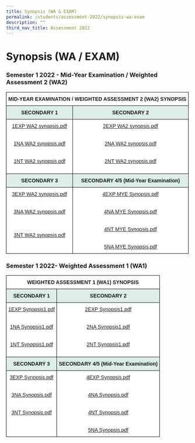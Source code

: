 ```yaml
---
title: Synopsis (WA & EXAM)
permalink: /students/assessment-2022/synopsis-wa-exam
description: ""
third_nav_title: Assessment 2022
---
```

# **Synopsis (WA / EXAM)**

### Semester 1 2022 - Mid-Year Examination / Weighted Assessment 2 (WA2)

<table style="border-collapse:collapse;border-spacing:0" class="tg"><thead><tr><th style="background-color:#ffffff;border-color:black;border-style:solid;border-width:1px;font-family:Arial, sans-serif;font-size:14px;font-weight:bold;overflow:hidden;padding:10px 5px;text-align:center;vertical-align:top;word-break:normal" colspan="2">MID-YEAR EXAMINATION / WEIGHTED ASSESSMENT 2 (WA2) SYNOPSIS </th></tr></thead><tbody><tr><td style="background-color:#DDEEE9;border-color:black;border-style:solid;border-width:1px;font-family:Arial, sans-serif;font-size:14px;font-weight:bold;overflow:hidden;padding:10px 5px;text-align:center;vertical-align:top;word-break:normal"> SECONDARY 1</td><td style="background-color:#DDEEE9;border-color:black;border-style:solid;border-width:1px;font-family:Arial, sans-serif;font-size:14px;font-weight:bold;overflow:hidden;padding:10px 5px;text-align:center;vertical-align:top;word-break:normal">SECONDARY 2 </td></tr><tr><td style="background-color:#ffffff;border-color:black;border-style:solid;border-width:1px;color:#00F;font-family:Arial, sans-serif;font-size:14px;overflow:hidden;padding:10px 5px;text-align:center;vertical-align:top;word-break:normal"> <a href="/files/1EXP%20WA2%20synopsis.pdf" target="_blank" rel="noopener noreferrer">1EXP WA2 synopsis.pdf</a><br><br><br><a href="/files/1NA%20WA2%20synopsis.pdf" target="_blank" rel="noopener noreferrer">1NA WA2 synopsis.pdf</a><br><br><br><a href="/files/1NT%20WA2%20synopsis.pdf" target="_blank" rel="noopener noreferrer">1NT WA2 synopsis.pdf</a><br><br></td><td style="background-color:#ffffff;border-color:black;border-style:solid;border-width:1px;color:#00F;font-family:Arial, sans-serif;font-size:14px;overflow:hidden;padding:10px 5px;text-align:center;vertical-align:top;word-break:normal"><a href="/files/2EXP%20WA2%20synopsis.pdf" target="_blank" rel="noopener noreferrer">2EXP WA2 synopsis.pdf</a><br><br><br><a href="/files/2NA%20WA2%20synopsis.pdf" target="_blank" rel="noopener noreferrer">2NA WA2 synopsis.pdf</a><br><br><br><a href="/files/2NT%20WA2%20synopsis.pdf" target="_blank" rel="noopener noreferrer">2NT WA2 synopsis.pdf</a><br><br></td></tr><tr><td style="background-color:#DDEEE9;border-color:black;border-style:solid;border-width:1px;font-family:Arial, sans-serif;font-size:14px;font-weight:bold;overflow:hidden;padding:10px 5px;text-align:center;vertical-align:top;word-break:normal">SECONDARY 3 </td><td style="background-color:#DDEEE9;border-color:black;border-style:solid;border-width:1px;font-family:Arial, sans-serif;font-size:14px;font-weight:bold;overflow:hidden;padding:10px 5px;text-align:center;vertical-align:top;word-break:normal"> SECONDARY 4/5 (Mid-Year Examination)</td></tr><tr><td style="background-color:#ffffff;border-color:black;border-style:solid;border-width:1px;color:#00F;font-family:Arial, sans-serif;font-size:14px;overflow:hidden;padding:10px 5px;text-align:center;vertical-align:top;word-break:normal"> <a href="/files/3EXP%20WA2%20synopsis.pdf" target="_blank" rel="noopener noreferrer">3EXP WA2 synopsis.pdf</a><br><br><br><a href="/files/3NA%20WA2%20synopsis.pdf" target="_blank" rel="noopener noreferrer">3NA WA2 synopsis.pdf</a><br><br><br><br><a href="/files/3NT%20WA2%20synopsis.pdf" target="_blank" rel="noopener noreferrer">3NT WA2 synopsis.pdf</a><br><br></td><td style="background-color:#ffffff;border-color:black;border-style:solid;border-width:1px;color:#00F;font-family:Arial, sans-serif;font-size:14px;overflow:hidden;padding:10px 5px;text-align:center;vertical-align:top;word-break:normal"><a href="/files/4EXP%20MYE%20Synopsis.pdf" target="_blank" rel="noopener noreferrer">4EXP MYE Synopsis.pdf</a><br><br><br><a href="/files/4NA%20MYE%20%20Synopsis.pdf" target="_blank" rel="noopener noreferrer">4NA MYE Synopsis.pdf</a><br><br><br><a href="/files/4NT%20MYE%20%20Synopsis.pdf" target="_blank" rel="noopener noreferrer">4NT MYE Synopsis.pdf</a><br><br><br><a href="/files/5NA%20MYE%20Synopsis.pdf" target="_blank" rel="noopener noreferrer">5NA MYE Synopsis.pdf</a></td></tr></tbody></table>

### Semester 1 2022- Weighted Assessment 1 (WA1)




<table style="border-collapse:collapse;border-spacing:0" class="tg"><thead><tr><th style="background-color:#ffffff;border-color:black;border-style:solid;border-width:1px;font-family:Arial, sans-serif;font-size:14px;font-weight:bold;overflow:hidden;padding:10px 5px;text-align:center;vertical-align:top;word-break:normal" colspan="2">WEIGHTED ASSESSMENT 1 (WA1) SYNOPSIS </th></tr></thead><tbody><tr><td style="background-color:#DDEEE9;border-color:black;border-style:solid;border-width:1px;font-family:Arial, sans-serif;font-size:14px;font-weight:bold;overflow:hidden;padding:10px 5px;text-align:center;vertical-align:top;word-break:normal"> SECONDARY 1</td><td style="background-color:#DDEEE9;border-color:black;border-style:solid;border-width:1px;font-family:Arial, sans-serif;font-size:14px;font-weight:bold;overflow:hidden;padding:10px 5px;text-align:center;vertical-align:top;word-break:normal">SECONDARY 2 </td></tr><tr><td style="background-color:#ffffff;border-color:black;border-style:solid;border-width:1px;color:#00F;font-family:Arial, sans-serif;font-size:14px;overflow:hidden;padding:10px 5px;text-align:center;vertical-align:top;word-break:normal"><a href="https://springfieldsec.moe.edu.sg/qql/slot/u171/2022/Assessment%202022/WA1%202022/Synopsis/1EXP%20Synopsis1.pdf" target="_blank" rel="noopener noreferrer">1EXP Synopsis1.pdf</a><br><br><br><a href="https://springfieldsec.moe.edu.sg/qql/slot/u171/2022/Assessment%202022/WA1%202022/Synopsis/1NA%20Synopsis1.pdf" target="_blank" rel="noopener noreferrer">1NA Synopsis1.pdf</a><br><br><br><a href="https://springfieldsec.moe.edu.sg/qql/slot/u171/2022/Assessment%202022/WA1%202022/Synopsis/1NT%20Synopsis1.pdf" target="_blank" rel="noopener noreferrer">1NT Synopsis1.pdf</a><br><br></td><td style="background-color:#ffffff;border-color:black;border-style:solid;border-width:1px;color:#00F;font-family:Arial, sans-serif;font-size:14px;overflow:hidden;padding:10px 5px;text-align:center;vertical-align:top;word-break:normal"><a href="https://springfieldsec.moe.edu.sg/qql/slot/u171/2022/Assessment%202022/WA1%202022/Synopsis/2EXP%20Synopsis1.pdf" target="_blank" rel="noopener noreferrer">2EXP Synopsis1.pdf</a><br><br><br><a href="https://springfieldsec.moe.edu.sg/qql/slot/u171/2022/Assessment%202022/WA1%202022/Synopsis/2NA%20Synopsis1.pdf" target="_blank" rel="noopener noreferrer">2NA Synopsis1.pdf</a><br><br><br><a href="https://springfieldsec.moe.edu.sg/qql/slot/u171/2022/Assessment%202022/WA1%202022/Synopsis/2NT%20Synopsis1.pdf" target="_blank" rel="noopener noreferrer">2NT Synopsis1.pdf</a><br></td></tr><tr><td style="background-color:#DDEEE9;border-color:black;border-style:solid;border-width:1px;font-family:Arial, sans-serif;font-size:14px;font-weight:bold;overflow:hidden;padding:10px 5px;text-align:center;vertical-align:top;word-break:normal">SECONDARY 3 </td><td style="background-color:#DDEEE9;border-color:black;border-style:solid;border-width:1px;font-family:Arial, sans-serif;font-size:14px;font-weight:bold;overflow:hidden;padding:10px 5px;text-align:center;vertical-align:top;word-break:normal"> SECONDARY 4/5 (Mid-Year Examination)</td></tr><tr><td style="background-color:#ffffff;border-color:black;border-style:solid;border-width:1px;color:#00F;font-family:Arial, sans-serif;font-size:14px;overflow:hidden;padding:10px 5px;text-align:center;vertical-align:top;word-break:normal"><a href="https://springfieldsec.moe.edu.sg/qql/slot/u171/2022/Assessment%202022/WA1%202022/Synopsis/3EXP%20Synopsis.pdf" target="_blank" rel="noopener noreferrer">3EXP Synopsis.pdf</a><br><br><br><a href="https://springfieldsec.moe.edu.sg/qql/slot/u171/2022/Assessment%202022/WA1%202022/Synopsis/3NA%20Synopsis.pdf" target="_blank" rel="noopener noreferrer">3NA Synopsis.pdf</a><br><br><br><a href="https://springfieldsec.moe.edu.sg/qql/slot/u171/2022/Assessment%202022/WA1%202022/Synopsis/3NT%20Synopsis.pdf" target="_blank" rel="noopener noreferrer">3NT Synopsis.pdf</a><br></td><td style="background-color:#ffffff;border-color:black;border-style:solid;border-width:1px;color:#00F;font-family:Arial, sans-serif;font-size:14px;overflow:hidden;padding:10px 5px;text-align:center;vertical-align:top;word-break:normal"><a href="https://springfieldsec.moe.edu.sg/qql/slot/u171/2022/Assessment%202022/WA1%202022/Synopsis/4EXP%20Synopsis.pdf" target="_blank" rel="noopener noreferrer">4EXP Synopsis.pdf</a><br><br><br><a href="https://springfieldsec.moe.edu.sg/qql/slot/u171/2022/Assessment%202022/WA1%202022/Synopsis/4NA%20Synopsis.pdf" target="_blank" rel="noopener noreferrer">4NA Synopsis.pdf</a><br><br><br><a href="https://springfieldsec.moe.edu.sg/qql/slot/u171/2022/Assessment%202022/WA1%202022/Synopsis/4NT%20Synopsis.pdf" target="_blank" rel="noopener noreferrer">4NT Synopsis.pdf</a><br><br><br><a href="https://springfieldsec.moe.edu.sg/qql/slot/u171/2022/Assessment%202022/WA1%202022/Synopsis/5NA%20Synopsis.pdf" target="_blank" rel="noopener noreferrer">5NA Synopsis.pdf</a></td></tr></tbody></table>